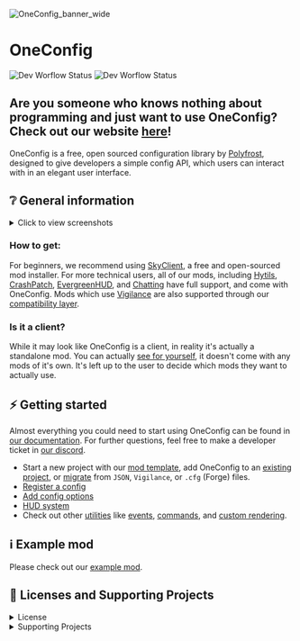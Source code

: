 ![OneConfig_banner_wide](https://user-images.githubusercontent.com/62163840/226811571-ffe7a524-c96a-4b6e-9ca9-d29439f5174f.png)

# OneConfig
![Dev Worflow Status](https://img.shields.io/github/actions/workflow/status/Polyfrost/OneConfig/release.yml?style=for-the-badge&color=1452cc&label=release)
![Dev Worflow Status](https://img.shields.io/github/actions/workflow/status/Polyfrost/OneConfig/build.yml?style=for-the-badge&color=1452cc&label=build)

## Are you someone who knows nothing about programming and just want to use OneConfig? Check out our website [here](https://polyfrost.org/projects/oneconfig/)!

OneConfig is a free, open sourced configuration library by [Polyfrost](https://polyfrost.cc), designed to give developers a simple config API, which users can interact with in an elegant user interface.

## ❔ General information

<details>
  <summary>Click to view screenshots</summary>
  <img width="1512" alt="OneConfig-Screenshot-1" src="https://github.com/Polyfrost/OneConfig/assets/45589059/f0ac63b1-824b-406d-b62e-402954b409f5">
  <img width="1512" alt="OneConfig-Screenshot-2" src="https://github.com/Polyfrost/OneConfig/assets/45589059/99e484b3-e54f-4953-ad04-a265b5e9e007">
  <img width="1512" alt="OneConfig-Screenshot-3" src="https://github.com/Polyfrost/OneConfig/assets/45589059/7eae718a-5189-40b3-bb8d-36f577f01c9e">
</details>

### How to get:
For beginners, we recommend using [SkyClient](https://skyclient.co/), a free and open-sourced mod installer. For more technical users, all of our mods, including [Hytils](https://github.com/Polyfrost/Hytils-Reborn), [CrashPatch](https://github.com/Polyfrost/crashpatch), [EvergreenHUD](https://github.com/Polyfrost/EvergreenHUD), and [Chatting](https://github.com/Polyfrost/chatting) have full support, and come with OneConfig. Mods which use [Vigilance](https://github.com/EssentialGG/Vigilance) are also supported through our [compatibility layer](https://docs.polyfrost.cc/oneconfig/config/compatibility).

### Is it a client?
While it may look like OneConfig is a client, in reality it's actually a standalone mod. You can actually [see for yourself](https://github.com/Polyfrost/OneConfig-Bootstrap), it doesn't come with any mods of it's own. It's left up to the user to decide which mods they want to actually use.


## ⚡️ Getting started
Almost everything you could need to start using OneConfig can be found in [our documentation](https://docs.polyfrost.cc). For further questions, feel free to make a developer ticket in [our discord](https://polyfrost.cc/discord).

- Start a new project with our [mod template](https://github.com/Polyfrost/OneConfigExampleMod/), add OneConfig to an [existing project](https://docs.polyfrost.cc/oneconfig/getting-started), or [migrate](https://docs.polyfrost.cc/oneconfig/config/compatibility) from ``JSON``, ``Vigilance``, or ``.cfg`` (Forge) files.
- [Register a config](https://docs.polyfrost.cc/oneconfig/config/creating-a-config)
- [Add config options](https://docs.polyfrost.cc/oneconfig/config/adding-options)
- [HUD system](https://docs.polyfrost.cc/oneconfig/huds/creating-a-hud)
- Check out other [utilities](https://docs.polyfrost.cc/oneconfig/utils/oneconfigs-utilities) like [events](https://docs.polyfrost.cc/oneconfig/events/event-basics), [commands](https://docs.polyfrost.cc/oneconfig/commands/commands), and [custom rendering](https://docs.polyfrost.cc/oneconfig/gui/render-manager).

## ℹ️ Example mod
Please check out our [example mod](https://github.com/Polyfrost/OneConfigExampleMod/).

## 📄 Licenses and Supporting Projects
<details>
  <summary>License</summary>
  OneConfig is free and open-source. Except where noted otherwise (below and/or in individual files), all code is licensed under BOTH 
- version 3 of the GNU Lesser General Public License, **AND**
- the Additional Terms Applicable to OneConfig, version 1.0 of the Additional Terms or (at your option) any later version.

Copies of version 3 of the GNU Lesser General Public License, version 1.0 of the Additional Terms Applicable to OneConfig, and version 3 of the GNU General Public License (which the GNU LGPLv3 supplements) can be found in the [**LICENSE**](https://github.com/Polyfrost/OneConfig/blob/master/LICENSE) file.

Polyfrost acts as the specified proxy when deciding whether future versions of the GNU Lesser General Public License shall apply. If Polyfrost publicly states the acceptance of a later version of the GNU Lesser General Public License, this is permanent authorization for you to choose that version for OneConfig. However, you **must still** be compliant with the Additional Terms Applicable to OneConfig.
</details>

<details>
  <summary>Supporting Projects</summary>

![YourKitLogo|50](https://www.yourkit.com/images/yklogo.png)

YourKit supports open source projects with innovative and intelligent tools
for monitoring and profiling Java and .NET applications. <br>
YourKit is the creator of [YourKit Java Profiler](https://www.yourkit.com/java/profiler/),
[YourKit .NET Profiler](https://www.yourkit.com/.net/profiler/),
and [YourKit YouMonitor](https://www.yourkit.com/youmonitor/).
</details>
